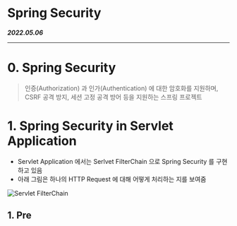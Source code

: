 # Spring Security

***2022.05.06***

---

# 0. Spring Security

> 인증(Authorization) 과 인가(Authentication) 에 대한 암호화를 지원하며, CSRF 공격 방지, 세션 고정 공격 방어 등을 지원하는 스프링 프로젝트

# 1. Spring Security in Servlet Application

* Servlet Application 에서는 Serlvet FilterChain 으로 Spring Security 를 구현하고 있음
* 아래 그림은 하나의 HTTP Request 에 대해 어떻게 처리하는 지를 보여줌

![Servlet FilterChain](https://docs.spring.io/spring-security/reference/_images/servlet/architecture/filterchain.png)

## 1. Pre


